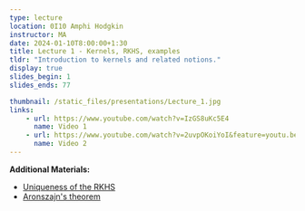 ```yaml
---
type: lecture
location: 0I10 Amphi Hodgkin
instructor: MA
date: 2024-01-10T8:00:00+1:30
title: Lecture 1 - Kernels, RKHS, examples 
tldr: "Introduction to kernels and related notions."
display: true
slides_begin: 1
slides_ends: 77

thumbnail: /static_files/presentations/Lecture_1.jpg
links: 
    - url: https://www.youtube.com/watch?v=IzGS8uKc5E4
      name: Video 1
    - url: https://www.youtube.com/watch?v=2uvpOKoiYoI&feature=youtu.be
      name: Video 2
---
```

**Additional Materials:**
- [Uniqueness of the RKHS](/static_files/materials/uniquenessRKHS.pdf)
- [Aronszajn's theorem](static_files/materials/aronszajn.pdf)

